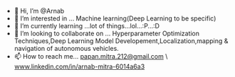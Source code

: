 - 👋 Hi, I’m @Arnab
- 👀 I’m interested in ... Machine learning(Deep Learning to be specific)
- 🌱 I’m currently learning ...lot of things...lol...:P...:D
- 💞️ I’m looking to collaborate on ... Hyperparameter Optimization Techniques,Deep Learning Model Developement,Localization,mapping & navigation of autonomous vehicles.
- 📫 How to reach me... papan.mitra.212@gmail.com \\ www.linkedin.com/in/arnab-mitra-6014a6a3

<!---
Dedulus/Dedulus is a ✨ special ✨ repository because its `README.md` (this file) appears on your GitHub profile.
You can click the Preview link to take a look at your changes.
--->
